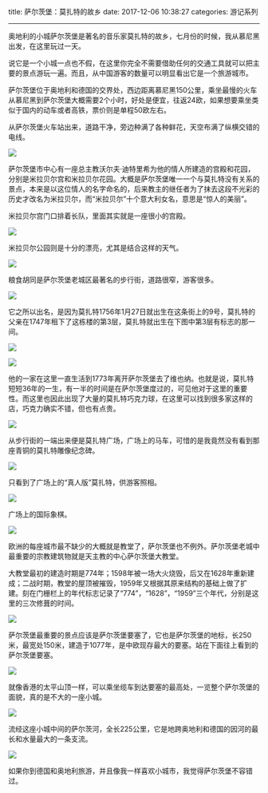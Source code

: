 title: 萨尔茨堡：莫扎特的故乡
date: 2017-12-06 10:38:27
categories: 游记系列


---

奥地利的小城萨尔茨堡是著名的音乐家莫扎特的故乡，七月份的时候，我从慕尼黑出发，在这里玩过一天。

<!--more-->

说它是一个小城一点也不假，在这里你完全不需要借助任何的交通工具就可以把主要的景点游玩一遍。而且，从中国游客的数量可以明显看出它是一个旅游城市。

萨尔茨堡位于奥地利和德国的交界处，西边距离慕尼黑150公里，乘坐最慢的火车从慕尼黑到萨尔茨堡大概需要2个小时，好处是便宜，往返24欧，如果想要乘坐类似于国内的动车或者高铁，票价则是单程50欧左右。

从萨尔茨堡火车站出来，道路干净，旁边种满了各种鲜花，天空布满了纵横交错的电线。

![](http://wx1.sinaimg.cn/mw690/aeba7ac3gy1fm7bezyi5vj23402c0kjm.jpg)

萨尔茨堡市中心有一座总主教沃尔夫·迪特里希为他的情人所建造的宫殿和花园，分别是米拉贝尔宫和米拉贝尔花园。大概是萨尔茨堡唯一一个与莫扎特没有关系的景点，本来是以这位情人的名字命名的，后来教主的继任者为了抹去这段不光彩的历史才改名为米拉贝尔，而“米拉贝尔”十个意大利女名，意思是“惊人的美丽”。

米拉贝尔宫门口排着长队，里面其实就是一座很小的宫殿。

![](http://wx1.sinaimg.cn/mw690/aeba7ac3gy1fm7beas5hej23402c0b2b.jpg)

米拉贝尔公园则是十分的漂亮，尤其是结合这样的天气。

![](http://wx4.sinaimg.cn/mw690/aeba7ac3gy1fm7beoofmwj23402c07wj.jpg)

粮食胡同是萨尔茨堡老城区最著名的步行街，道路很窄，游客很多。

![](http://wx3.sinaimg.cn/mw690/aeba7ac3gy1fm7bfxm9xsj22c0340e83.jpg)

它之所以出名，是因为莫扎特1756年1月27日就出生在这条街上的9号，莫扎特的父亲在1747年租下了这栋楼的第3层，莫扎特就出生在下图中第3层有标志的那一间。

![](http://wx2.sinaimg.cn/mw690/aeba7ac3gy1fm7bgo75xlj22c0340b2a.jpg)

![](http://wx3.sinaimg.cn/mw690/aeba7ac3gy1fm7bd38zpzj22c03401kz.jpg)

他的一家在这里一直生活到1773年离开萨尔茨堡去了维也纳。也就是说，莫扎特短短36年的一生，有一半的时间是在萨尔茨堡度过的，可见他对于这里的重要性。而这里也因此出现了大量的莫扎特巧克力球，在这里可以找到很多家这样的店，巧克力确实不错，但也有点贵。

![](http://wx1.sinaimg.cn/mw690/aeba7ac3gy1fm7bhnltjoj22c03407wj.jpg)


从步行街的一端出来便是莫扎特广场，广场上的马车，可惜的是我竟然没有看到那座青铜的莫扎特雕像纪念碑。

![](http://wx1.sinaimg.cn/mw690/aeba7ac3gy1fm7d4111e1j23402c0e83.jpg)

只看到了广场上的“真人版”莫扎特，供游客照相。

![](http://wx2.sinaimg.cn/mw690/aeba7ac3gy1fm7d4eniggj22c0340npd.jpg)

广场上的国际象棋。

![](http://wx4.sinaimg.cn/mw690/aeba7ac3gy1fm7bbtqxouj23402c0qv7.jpg)

欧洲的每座城市最不缺少的大概就是教堂了，萨尔茨堡也不例外。萨尔茨堡老城中最重要的宗教建筑物就是天主教的中心萨尔茨堡大教堂。

大教堂最初的建造时期是774年；1598年被一场大火烧毁，后又在1628年重新建成；二战时期，教堂的屋顶被摧毁，1959年又根据其原来结构的基础上做了扩建。刻在门栅栏上的年代标志记录了“774”，“1628”，“1959”三个年代，分别是这里的三次修葺的时间。

![](http://wx1.sinaimg.cn/mw690/aeba7ac3ly1fm7bjseb8cj23402c0u0y.jpg)

萨尔茨堡最重要的景点应该是萨尔茨堡要塞了，它也是萨尔茨堡的地标，长250米，最宽处150米，建造于1077年，是中欧现存最大的要塞。站在下面往上看到的萨尔茨堡要塞。

![](http://wx1.sinaimg.cn/mw690/aeba7ac3ly1fm7bjrjv1rj23402c07wi.jpg)

就像香港的太平山顶一样，可以乘坐缆车到达要塞的最高处，一览整个萨尔茨堡的面貌，真的是不大的一座小城。

![](http://wx4.sinaimg.cn/mw690/aeba7ac3ly1fm7bjqr8u6j23402c07wj.jpg)

流经这座小城中间的萨尔茨河，全长225公里，它是地跨奥地利和德国的因河的最长和水量最大的一条支流。

![](http://wx2.sinaimg.cn/mw690/aeba7ac3ly1fm7bjtaj3rj23402c0kjm.jpg)

如果你到德国和奥地利旅游，并且像我一样喜欢小城市，我觉得萨尔茨堡不容错过。

